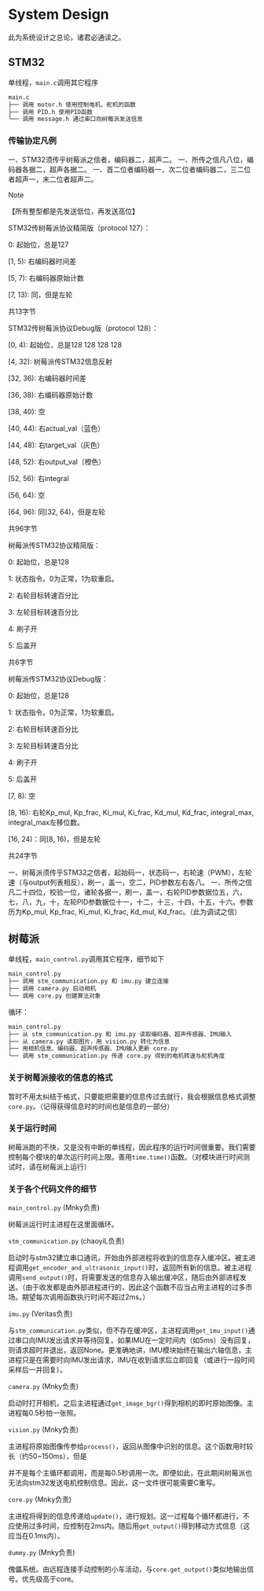 # System Design

此为系统设计之总论，诸君必通读之。

## STM32

单线程，`main.c`调用其它程序

```bash
main.c
├── 调用 motor.h 使用控制电机、舵机的函数
├── 调用 PID.h 使用PID函数
└── 调用 message.h 通过串口向树莓派发送信息
```

### 传输协定凡例

一、STM32须传乎树莓派之信者，编码器二，超声二。
一、所传之信凡八位，编码器各据二，超声各据二。
一、首二位者编码器一，次二位者编码器二，三二位者超声一，末二位者超声二。

> [!NOTE]
> 【所有整型都是先发送低位，再发送高位】
>
>
>
> STM32传树莓派协议精简版（protocol 127）：
>
> 0: 起始位，总是127
>
> [1, 5): 右编码器时间差
>
> [5, 7): 右编码器原始计数
>
> [7, 13): 同，但是左轮
>
> 共13字节
>
>
>
> STM32传树莓派协议Debug版（protocol 128）：
>
> [0, 4): 起始位，总是128 128 128 128
>
> [4, 32): 树莓派传STM32信息反射
>
> [32, 36): 右编码器时间差
>
> [36, 38): 右编码器原始计数
>
> [38, 40): 空
>
> [40, 44): 右actual_val（蓝色）
>
> [44, 48): 右target_val（灰色）
>
> [48, 52): 右output_val（橙色）
>
> [52, 56): 右integral
>
> [56, 64): 空
>
> [64, 96): 同[32, 64)，但是左轮
>
> 共96字节
>
>
>
> 树莓派传STM32协议精简版：
>
> 0: 起始位，总是128
>
> 1: 状态指令。0为正常，1为软重启。
>
> 2: 右轮目标转速百分比
>
> 3: 左轮目标转速百分比
>
> 4: 刷子开
>
> 5: 后盖开
>
> 共6字节
>
>
>
> 树莓派传STM32协议Debug版：
>
> 0: 起始位，总是128
>
> 1: 状态指令。0为正常，1为软重启。
>
> 2: 右轮目标转速百分比
>
> 3: 左轮目标转速百分比
>
> 4: 刷子开
>
> 5: 后盖开
>
> [7, 8): 空
>
> [8, 16): 右轮Kp_mul, Kp_frac, Ki_mul, Ki_frac, Kd_mul, Kd_frac, integral_max, integral_max左移位数。
>
> [16, 24)：同[8, 16)，但是左轮
>
> 共24字节
>

一、树莓派须传乎STM32之信者，起始码一，状态码一，右轮速（PWM），左轮速（与output列表相反），刷一，盖一，空二，PID参数左右各八。
一、所传之信凡二十四位，校验一位，诸轮各据一，刷一，盖一，右轮PID参数据位五，六，七，八，九，十，左轮PID参数据位十一，十二，十三，十四，十五，十六。参数历为Kp_mul, Kp_frac, Ki_mul, Ki_frac, Kd_mul, Kd_frac。（此为调试之信）

## 树莓派

单线程，`main_control.py`调用其它程序，细节如下

```bash
main_control.py
├── 调用 stm_communication.py 和 imu.py 建立连接
├── 调用 camera.py 启动相机
└── 调用 core.py 创建算法对象
```

循环：

```bash
main_control.py
├── 从 stm_communication.py 和 imu.py 读取编码器、超声传感器、IMU输入
├── 从 camera.py 读取图片，用 vision.py 转化为信息
├── 用相机信息、编码器、超声传感器、IMU输入更新 core.py
└── 调用 stm_communication.py 传递 core.py 得到的电机转速与舵机角度
```

### 关于树莓派接收的信息的格式

暂时不用太纠结于格式，只要能把需要的信息传过去就行，我会根据信息格式调整`core.py`。（记得获得信息时的时间也是信息的一部分）

### 关于运行时间

树莓派跑的不快，又是没有中断的单线程，因此程序的运行时间很重要。我们需要控制每个模块的单次运行时间上限。善用`time.time()`函数。（对模块进行时间测试时，请在树莓派上运行）

### 关于各个代码文件的细节

`main_control.py` (Mnky负责)

树莓派运行时主进程在这里面循环。

`stm_communication.py` (chaoyiL负责)

启动时与stm32建立串口通讯，开始由外部进程将收到的信息存入缓冲区。被主进程调用`get_encoder_and_ultrasonic_input()`时，返回所有新的信息。被主进程调用`send_output()`时，将需要发送的信息存入输出缓冲区，随后由外部进程发送。（由于收发都是由外部进程进行的，因此这个函数不应当占用主进程的过多市场。期望每次调用函数执行时间不超过2ms。）

`imu.py` (Veritas负责)

与`stm_communication.py`类似，但不存在缓冲区，主进程调用`get_imu_input()`通过串口向IMU发出请求并等待回复。如果IMU在一定时间内（如5ms）没有回复，则请求超时并退出，返回None。更准确地讲，IMU模块始终在输出六轴信息，主进程只是在需要时向IMU发出请求，IMU在收到请求后立即回复（或进行一段时间采样后一并回复）。

`camera.py` (Mnky负责)

启动时打开相机，之后主进程通过`get_image_bgr()`得到相机的即时原始图像。主进程每0.5秒拍一张照。

`vision.py` (Mnky负责)

主进程将原始图像传参给`process()`，返回从图像中识别的信息。这个函数用时较长（约50~150ms），但是

并不是每个主循环都调用，而是每0.5秒调用一次。即便如此，在此期间树莓派也无法向stm32发送电机控制信息。因此，这一文件很可能需要C重写。

`core.py` (Mnky负责)

主进程将得到的信息传递给`update()`，进行规划。这一过程每个循环都进行，不应使用过多时间，应控制在2ms内。随后用`get_output()`得到移动方式信息（这应当在0.1ms内）。

`dummy.py` (Mnky负责)

傀儡系统。由远程连接手动控制的小车活动，与`core.get_output()`类似地输出信号。优先级高于core。
